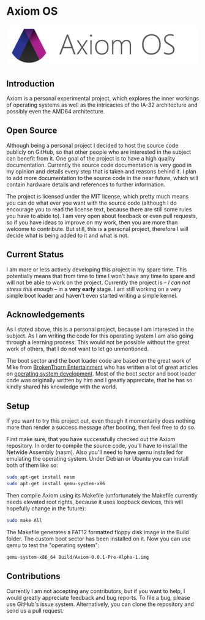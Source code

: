 # Axiom OS

![Axiom OS Logo](https://github.com/lecode-official/axiom-os/blob/master/Documentation/Images/Banner.png "Axiom OS Logo")

## Introduction

Axiom is a personal experimental project, which explores the inner workings of operating systems as well as the intricacies of the IA-32 architecture
and possibly even the AMD64 architecture.

## Open Source

Although being a personal project I decided to host the source code publicly on GitHub, so that other people who are interested in the subject can
benefit from it. One goal of the project is to have a high quality documentation. Currently the source code documentation is very good in my opinion
and details every step that is taken and reasons behind it. I plan to add more documentation to the source code in the near future, which will
contain hardware details and references to further information.

The project is licensed under the MIT license, which pretty much means you can do what ever you want with the source code (although I do encourage
you to read the license text, because there are still some rules you have to abide to). I am very open about feedback or even pull requests, so if
you have ideas to improve on my work, then you are more than welcome to contribute. But still, this is a personal project, therefore I will decide
what is being added to it and what is not.

## Current Status

I am more or less actively developing this project in my spare time. This potentially means that from time to time I won't have any time to spare
and will not be able to work on the project. Currently the project is &ndash; *I can not stress this enough* &ndash; in a **very early** stage. I am
still working on a very simple boot loader and haven't even started writing a simple kernel.

## Acknowledgements

As I stated above, this is a personal project, because I am interested in the subject. As I am writing the code for this operating system I am also
going through a learning process. This would not be possible without the great work of others, that I do not want to let go unmentioned.

The boot sector and the boot loader code are based on the great work of Mike from [BrokenThorn Entertainment](http://www.brokenthorn.com/) who has
written a lot of great articles on [operating system development](http://www.brokenthorn.com/Resources/OSDevIndex.html). Most of the boot sector
and boot loader code was originally written by him and I greatly appreciate, that he has so kindly shared his knowledge with the world.

## Setup

If you want to try this project out, even though it momentarily does nothing more than render a success message after booting, then feel free to do so.

First make sure, that you have successfully checked out the Axiom repository. In order to compile the source code, you'll have to install the
Netwide Assembly (nasm). Also you'll need to have qemu installed for emulating the operating system. Under Debian or Ubuntu you can install both of
them like so:

```bash
sudo apt-get install nasm
sudo apt-get install qemu-system-x86
```

Then compile Axiom using its Makefile (unfortunately the Makefile currently needs elevated root rights, because it uses loopback devices, this will
hopefully change in the future):

```bash
sudo make All
```

The Makefile generates a FAT12 formatted floppy disk image in the Build folder. The custom boot sector has been installed on it. Now you can use
qemu to test the "operating system":

```bash
qemu-system-x86_64 Build/Axiom-0.0.1-Pre-Alpha-1.img
```

## Contributions

Currently I am not accepting any contributors, but if you want to help, I would greatly appreciate feedback and bug reports. To file a bug, please use GitHub's
issue system. Alternatively, you can clone the repository and send us a pull request.
